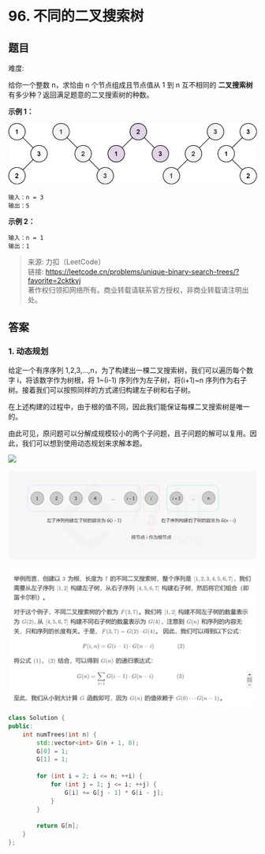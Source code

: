 # 96. 不同的二叉搜索树

## 题目

难度:

给你一个整数 n，求恰由 n 个节点组成且节点值从 1 到 n 互不相同的 **二叉搜索树** 有多少种？返回满足题意的二叉搜索树的种数。

**示例 1：**

![](image/image-20231022193541148.png)

```
输入：n = 3
输出：5

```

**示例 2：**

```
输入：n = 1
输出：1

```

> 来源: 力扣（LeetCode）  
> 链接: <https://leetcode.cn/problems/unique-binary-search-trees/?favorite=2cktkvj>  
> 著作权归领扣网络所有。商业转载请联系官方授权，非商业转载请注明出处。

## 答案

### 1. 动态规划

给定一个有序序列 1,2,3,...,n，为了构建出一棵二叉搜索树，我们可以遍历每个数字 i，将该数字作为树根，将 1~(i-1) 序列作为左子树，将(i+1)~n 序列作为右子树。接着我们可以按照同样的方式递归构建左子树和右子树。

在上述构建的过程中，由于根的值不同，因此我们能保证每棵二叉搜索树是唯一的。

由此可见，原问题可以分解成规模较小的两个子问题，且子问题的解可以复用。因此，我们可以想到使用动态规划来求解本题。

![](image/image-20230125180613732.png)

![](image/image-20230125182138444.png)

![](image/image-20230125182106603.png)

```c++
class Solution {
public:
    int numTrees(int n) {
        std::vector<int> G(n + 1, 0);
        G[0] = 1;
        G[1] = 1;

        for (int i = 2; i <= n; ++i) {
            for (int j = 1; j <= i; ++j) {
                G[i] += G[j - 1] * G[i - j];
            }
        }

        return G[n];
    }
};
```
